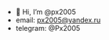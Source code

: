 - 👋 Hi, I’m @px2005
- email: px2005@yandex.ru
- telegram: @Px2005

<!---
px2005/px2005 is a ✨ special ✨ repository because its `README.md` (this file) appears on your GitHub profile.
You can click the Preview link to take a look at your changes.
--->

